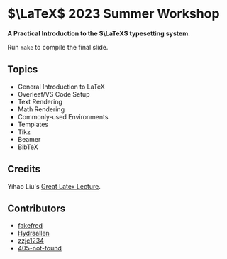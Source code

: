# $\LaTeX$ 2023 Summer Workshop 

**A Practical Introduction to the $\LaTeX$ typesetting system**.

Run `make` to compile the final slide.

## Topics

- General Introduction to LaTeX
- Overleaf/VS Code Setup
- Text Rendering
- Math Rendering
- Commonly-used Environments
- Templates
- Tikz
- Beamer
- BibTeX

## Credits

Yihao Liu's [Great Latex Lecture](https://github.com/SJTU-UMJI-Tech/LaTeX).

## Contributors

- [fakefred](https://github.com/fakefred)
- [Hydraallen](https://github.com/Hydraallen)
- [zzjc1234](https://github.com/zzjc1234)
- [405-not-found](https://github.com/405-not-found)
